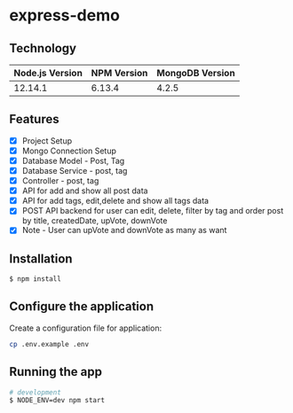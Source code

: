 # express-demo
## Technology

Node.js Version | NPM Version | MongoDB Version
------------ | -------------|------------
12.14.1 | 6.13.4 | 4.2.5

## Features
- [x] Project Setup
- [x] Mongo  Connection Setup
- [x] Database Model - Post, Tag
- [x] Database Service - post, tag
- [x] Controller - post, tag
- [x] API for add and show all post data
- [x] API for add tags, edit,delete and show all tags data
- [x] POST API backend for user can edit, delete, filter by tag and order post by title, createdDate, upVote, downVote
- [x] Note - User can upVote and downVote as many as want

## Installation
```bash
$ npm install
```
## Configure the application
Create a configuration file for application:
```bash
cp .env.example .env
```

## Running the app
```bash
# development
$ NODE_ENV=dev npm start
```
